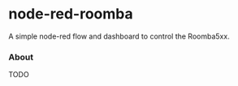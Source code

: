 node-red-roomba
===============

A simple node-red flow and dashboard to control the Roomba5xx.

### About

TODO